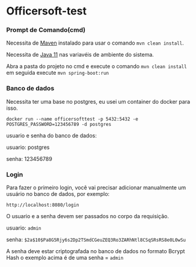 # Officersoft-test

### Prompt de Comando(cmd)

Necessita de [Maven](https://maven.apache.org/install.html) instalado para usar o comando `mvn clean install`.

Necessita de [Java 11](https://jdk.java.net/archive/) nas variavéis de ambiente do sistema.

Abra a pasta do projeto no cmd  e execute o comando `mvn clean install` em seguida execute `mvn spring-boot:run`

### Banco de dados

Necessita ter uma base no postgres, eu usei um container do docker para isso.

`docker run --name officersofttest -p 5432:5432 -e POSTGRES_PASSWORD=123456789 -d postgres`

usuario e senha do banco de dados:

usuario: postgres

senha: 123456789

### Login

Para fazer o primeiro login, você vai precisar adicionar manualmente um usuário no banco de dados, por exemplo:

`http://localhost:8080/login`

O usuario e a senha devem ser passados no corpo da requisição.

usuario: `admin`

senha: `$2a$10$Pa8G5Rjy6s2Dp2TSmdCGeuZEQ3Ro3ZARhNtl8CSqSRsRS8e0L0wSu`

A senha deve estar criptografada no banco de dados no formato Bcrypt Hash o exemplo acima é de uma senha  = `admin`